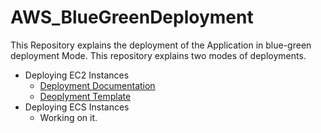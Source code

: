 # AWS_BlueGreenDeployment

This Repository explains the deployment of the Application in blue-green deployment Mode. This repository explains two modes of deployments.
* Deploying EC2 Instances
  * [Deployment Documentation](https://github.com/sumanth979/AWS_BlueGreenDeployment/blob/master/Deploying_EC2_Instances/README.md)
  * [Deoplyment Template](https://github.com/sumanth979/AWS_BlueGreenDeployment/tree/master/Deploying_EC2_Instances)
* Deploying ECS Instances
  * Working on it.
